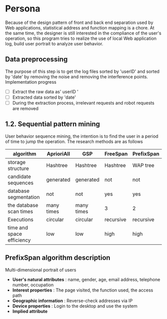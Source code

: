 # Persona

Because of the design pattern of front and back end separation used by Web applications, statistical address and function mapping is a chore.
At the same time, the designer is still interested in the compliance of the user's operation, so this program tries to realize the use of local Web application log, build user portrait to analyze user behavior.

## Data preprocessing

The purpose of this step is to get the log files sorted by 'userID' and sorted by 'date' by removing the noise and removing the interference points.
Implementation progress

- [ ] Extract the raw data as' userID '
- [ ] Extracted data sorted by 'date'
- [ ] During the extraction process, irrelevant requests and robot requests are removed

## 1.2. Sequential pattern mining

User behavior sequence mining, the intention is to find the user in a period of time to jump the operation.
The research methods are as follows

| algorithm                 | AprioriAll | GSP        | FreeSpan  | PrefixSpan |
| ------------------------- | ---------- | ---------- | --------- | ---------- |
| storage structure         | Hashtree   | Hashtree   | Hashtree  | WAP tree   |
| candidate sequences       | generated  | generated  | not       | not        |
| database segmentation     | not        | not        | yes       | yes        |
| the database scan times   | many times | many times | 3         | 2          |
| Executions                | circular   | circular   | recursive | recursive  |
| time and space efficiency | low        | low        | high      | high       |

## PrefixSpan algorithm description

Multi-dimensional portrait of users

- **User's natural attributes** : name, gender, age, email address, telephone number, occupation
- **Interest properties** : The page visited, the function used, the access path
- **Geographic information** : Reverse-check addresses via IP
- **Device properties** : Login to the desktop and use the system
- **Implied attribute**
